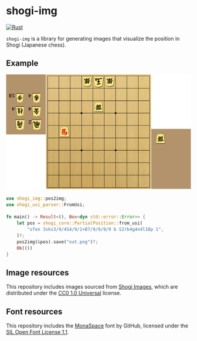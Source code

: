# shogi-img

[![Rust](https://github.com/sugyan/shogi-img/actions/workflows/rust.yml/badge.svg?branch=main)](https://github.com/sugyan/shogi-img/actions/workflows/rust.yml)

`shogi-img` is a library for generating images that visualize the position in Shogi (Japanese chess).

## Example

![](./images/example.png)

```rust
use shogi_img::pos2img;
use shogi_usi_parser::FromUsi;

fn main() -> Result<(), Box<dyn std::error::Error>> {
    let pos = shogi_core::PartialPosition::from_usi(
        "sfen 3sks3/9/4S4/9/1+B7/9/9/9/9 b S2rb4g4n4l18p 1",
    )?;
    pos2img(&pos).save("out.png")?;
    Ok(())
}
```

## Image resources

This repository includes images sourced from [Shogi Images](https://sunfish-shogi.github.io/shogi-images), which are distributed under the [CC0 1.0 Universal](https://github.com/sunfish-shogi/shogi-images?tab=CC0-1.0-1-ov-file#readme) license.

## Font resources

This repository includes the [MonaSpace](https://github.com/githubnext/monaspace) font by GitHub, licensed under the [SIL Open Font License 1.1](https://github.com/githubnext/monaspace?tab=OFL-1.1-1-ov-file#readme).
